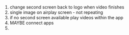 1. change second screen back to logo when video finishes
2. single image on airplay screen - not repeating
3. if no second screen available play videos within the app
4. MAYBE connect apps
5. 

